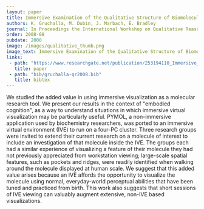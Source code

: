 ```yaml
---
layout: paper
title: Immersive Examination of the Qualitative Structure of Biomolecules
authors: K. Gruchalla, M. Dubin, J. Marbach, E. Bradley
journal: In Proceedings the International Workshop on Qualitative Reasoning about Physical Systems
order: 2008-08
pubdate: 2008
image: /images/qualitative_thumb.png
image_text: Immersive Examination of the Qualitative Structure of Biomolecules
links:
 - path: "https://www.researchgate.net/publication/253194110_Immersive_Examination_of_the_Qualitative_Structure_of_Biomolecules"
   title: paper
 - path: "bib/gruchalla-qr2008.bib"
   title: bibtex
---
```

We studied the added value in using immersive visualization as a molecular 
research tool. We present our results in the context of "embodied cognition", 
as a way to understand situations in which immersive virtual visualization may 
be particularly useful. PYMOL, 
a non-immersive application used by biochemistry
researchers, was ported to an immersive virtual environment (IVE) to run on a 
four-PC cluster. Three research groups were invited to extend their current 
research on a molecule of interest to include an investigation of that molecule
inside the IVE. The groups each had a similar experience of visualizing a 
feature of their molecule they had not previously appreciated from workstation 
viewing; large-scale spatial features, such as pockets and ridges, were readily
identified when walking around the molecule displayed at human scale. We 
suggest that this added value arises because an IVE affords the opportunity to 
visualize the molecule using normal, everyday-world perceptual abilities that 
have been tuned and practiced from birth. This work also suggests that short 
sessions of IVE viewing can valuably augment extensive, non-IVE based 
visualizations.
